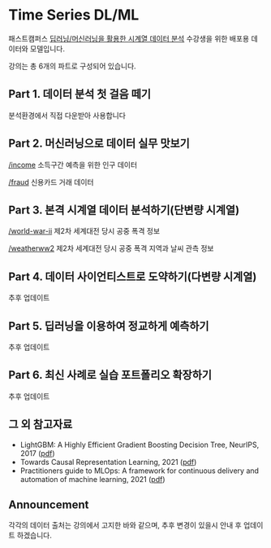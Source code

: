 # Time Series DL/ML


패스트캠퍼스 [딥러닝/머신러닝을 활용한 시계열 데이터 분석](https://fastcampus.co.kr/data_online_timedata) 수강생을 위한 배포용 데이터와 모델입니다.

<p></p>


강의는 총 6개의 파트로 구성되어 있습니다.

## Part 1. 데이터 분석 첫 걸음 떼기

분석환경에서 직접 다운받아 사용합니다



## Part 2. 머신러닝으로 데이터 실무 맛보기

[/income](/income) 소득구간 예측을 위한 인구 데이터  
 
[/fraud](/fraud) 신용카드 거래 데이터 


## Part 3. 본격 시계열 데이터 분석하기(단변량 시계열)

[/world-war-ii](/world-war-ii) 제2차 세계대전 당시 공중 폭격 정보

[/weatherww2](/weatherww2) 제2차 세계대전 당시 공중 폭격 지역과 날씨 관측 정보  
 

## Part 4. 데이터 사이언티스트로 도약하기(다변량 시계열)

추후 업데이트



## Part 5. 딥러닝을 이용하여 정교하게 예측하기

추후 업데이트



## Part 6. 최신 사례로 실습 포트폴리오 확장하기

추후 업데이트



## 그 외 참고자료

- LightGBM: A Highly Efficient Gradient Boosting Decision Tree, NeurIPS, 2017 ([pdf](https://github.com/mchoimis/tsdl/raw/main/lgbm.pdf))
- Towards Causal Representation Learning, 2021 ([pdf](https://github.com/mchoimis/tsdl/raw/main/causalml.pdf))
- Practitioners guide to MLOps: A framework for continuous delivery and automation of machine learning, 2021 ([pdf](https://github.com/mchoimis/tsdl/raw/main/mlops.pdf))

<p></p>

## Announcement

각각의 데이터 출처는 강의에서 고지한 바와 같으며, 추후 변경이 있을시 안내 후 업데이트 하겠습니다.

